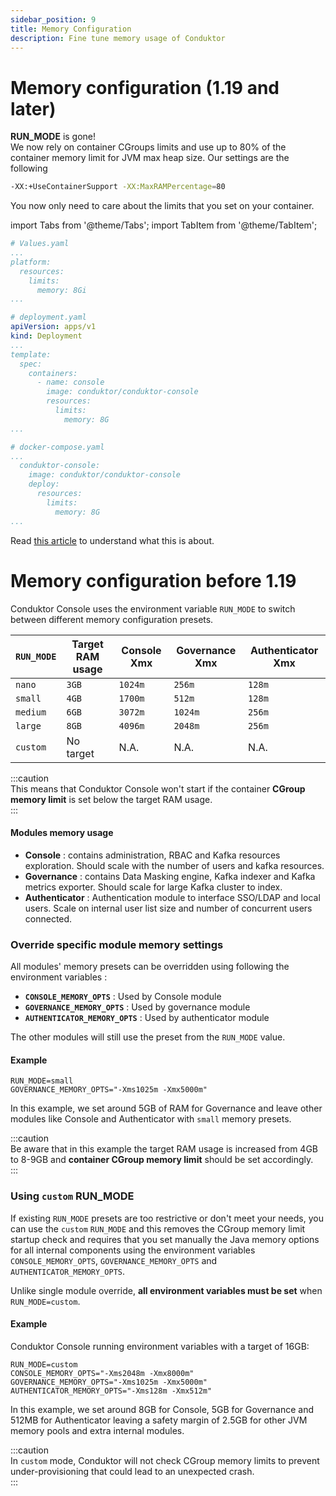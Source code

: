 ```yaml
---
sidebar_position: 9
title: Memory Configuration
description: Fine tune memory usage of Conduktor
---
```

# Memory configuration (1.19 and later)

**RUN_MODE** is gone!  
We now rely on container CGroups limits and use up to 80% of the container memory limit for JVM max heap size.
Our settings are the following
```bash
-XX:+UseContainerSupport -XX:MaxRAMPercentage=80
```

You now only need to care about the limits that you set on your container.  

import Tabs from '@theme/Tabs'; import TabItem from '@theme/TabItem';

<Tabs>
<TabItem value="Console Helm" label="Console Helm">

```yaml
# Values.yaml
...
platform:
  resources:
    limits:
      memory: 8Gi
...
```

</TabItem>
<TabItem value="Kubernetes" label="Kubernetes">

```yaml
# deployment.yaml
apiVersion: apps/v1
kind: Deployment
...
template:
  spec:
    containers:
      - name: console
        image: conduktor/conduktor-console
        resources:
          limits:
            memory: 8G
...
```

</TabItem>
<TabItem value="Docker Compose" label="Docker Compose">

```yaml
# docker-compose.yaml
...
  conduktor-console:
    image: conduktor/conduktor-console
    deploy:
      resources:
        limits:
          memory: 8G
...
```

</TabItem>
</Tabs>

Read [this article](https://bell-sw.com/announcements/2020/10/28/JVM-in-Linux-containers-surviving-the-isolation/) to understand what this is about.

# Memory configuration before 1.19

Conduktor Console uses the environment variable `RUN_MODE` to switch between different memory configuration presets. 

| `RUN_MODE` | Target RAM usage   | Console Xmx | Governance Xmx | Authenticator Xmx |
| ---------- | ------------------ |------------ | -------------- | ----------------- |
| `nano`     | `3GB`              | `1024m`     | `256m`         | `128m`            |
| `small`    | `4GB`              | `1700m`     | `512m`         | `128m`            |
| `medium`   | `6GB`              | `3072m`     | `1024m`        | `256m`            |
| `large`    | `8GB`              | `4096m`     | `2048m`        | `256m`            |
| `custom`   | No target          | N.A.        | N.A.           | N.A.              |

:::caution   
This means that Conduktor Console won't start if the container **CGroup memory limit** is set below the target RAM usage.   
:::

#### Modules memory usage
- **Console** : contains administration, RBAC and Kafka resources exploration. Should scale with the number of users and kafka resources. 
- **Governance** : contains Data Masking engine, Kafka indexer and Kafka metrics exporter. Should scale for large Kafka cluster to index.
- **Authenticator** : Authentication module to interface SSO/LDAP and local users. Scale on internal user list size and number of concurrent users connected.

### Override specific module memory settings

All modules' memory presets can be overridden using following the environment variables :

- **`CONSOLE_MEMORY_OPTS`** : Used by Console module
- **`GOVERNANCE_MEMORY_OPTS`** : Used by governance module
- **`AUTHENTICATOR_MEMORY_OPTS`** : Used by authenticator module

The other modules will still use the preset from the `RUN_MODE` value.

#### Example

```
RUN_MODE=small
GOVERNANCE_MEMORY_OPTS="-Xms1025m -Xmx5000m"
``` 
In this example, we set around 5GB of RAM for Governance and leave other modules like Console and Authenticator with `small` memory presets. 

:::caution   
Be aware that in this example the target RAM usage is increased from 4GB to 8-9GB and **container CGroup memory limit** should be set accordingly.   
:::

### Using `custom` RUN_MODE

If existing `RUN_MODE` presets are too restrictive or don't meet your needs, you can use the `custom` `RUN_MODE` and this removes the CGroup memory limit startup check and requires that you set manually the Java memory options for all internal components using the environment variables `CONSOLE_MEMORY_OPTS`, `GOVERNANCE_MEMORY_OPTS` and `AUTHENTICATOR_MEMORY_OPTS`.  

Unlike single module override, **all environment variables must be set** when `RUN_MODE=custom`.


#### Example
Conduktor Console running environment variables with a target of 16GB: 

```
RUN_MODE=custom
CONSOLE_MEMORY_OPTS="-Xms2048m -Xmx8000m"
GOVERNANCE_MEMORY_OPTS="-Xms1025m -Xmx5000m"
AUTHENTICATOR_MEMORY_OPTS="-Xms128m -Xmx512m"
``` 
In this example, we set around 8GB for Console, 5GB for Governance and 512MB for Authenticator leaving a safety margin of 2.5GB for other JVM memory pools and extra internal modules.


:::caution     
In `custom` mode, Conduktor will not check CGroup memory limits to prevent under-provisioning that could lead to an unexpected crash.  
:::
